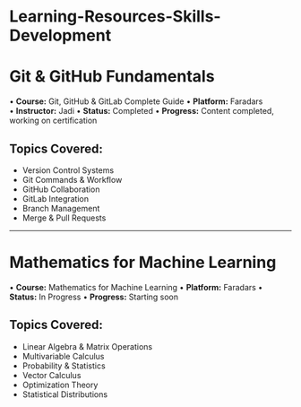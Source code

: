 # Learning-Resources-Skills-Development

# Git & GitHub Fundamentals

• **Course:** Git, GitHub & GitLab Complete Guide
• **Platform:** Faradars  
• **Instructor:** Jadi
• **Status:** Completed
• **Progress:** Content completed, working on certification

## Topics Covered:
- Version Control Systems
- Git Commands & Workflow
- GitHub Collaboration
- GitLab Integration
- Branch Management
- Merge & Pull Requests

---

# Mathematics for Machine Learning

• **Course:** Mathematics for Machine Learning
• **Platform:** Faradars
• **Status:** In Progress
• **Progress:** Starting soon

## Topics Covered:
- Linear Algebra & Matrix Operations
- Multivariable Calculus
- Probability & Statistics
- Vector Calculus
- Optimization Theory
- Statistical Distributions
